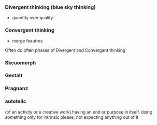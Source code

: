 ### Divergent thinking (blue sky thinking)
- quantity over quality

### Convergent thinking
* merge feautres

Often do often phases of Divergent and Convergent thinking

### Skeuomorph
### Gestalt
### Pragnanz
### autotelic 
(of an activity or a creative work) having an end or purpose in itself.
doing something only for intrinsic please, not expecting anything out of it